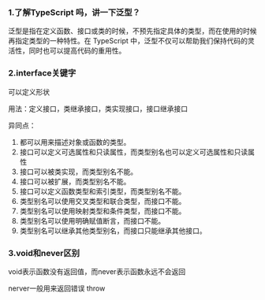 ###  1.了解TypeScript 吗，讲一下泛型？

泛型是指在定义函数、接口或类的时候，不预先指定具体的类型，而在使用的时候再指定类型的一种特性。在 TypeScript 中，泛型不仅可以帮助我们保持代码的灵活性，同时也可以提高代码的重用性。

### 2.interface关键字

可以定义形状

用法：定义接口，类继承接口，类实现接口，接口继承接口



异同点：

1. 都可以用来描述对象或函数的类型。
2. 接口可以定义可选属性和只读属性，而类型别名也可以定义可选属性和只读属性
3. 接口可以被类实现，而类型别名不能。
4. 接口可以被扩展，而类型别名不能。
5. 接口可以定义函数类型和索引类型，而类型别名不能。
6. 类型别名可以使用交叉类型和联合类型，而接口不能。
7. 类型别名可以使用映射类型和条件类型，而接口不能。
8. 类型别名可以使用明确赋值断言，而接口不能。
9. 类型别名可以继承其他类型别名，而接口只能继承其他接口。

### 3.void和never区别

void表示函数没有返回值，而never表示函数永远不会返回



nerver一般用来返回错误 throw